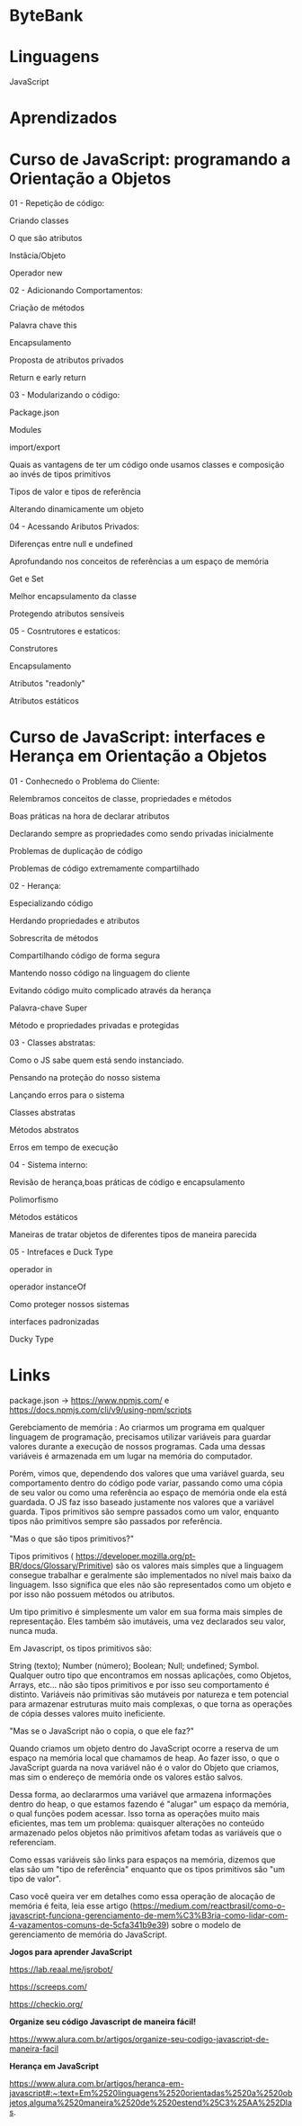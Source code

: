 # ByteBank

# Linguagens

JavaScript

# Aprendizados

# Curso de JavaScript: programando a Orientação a Objetos

01 - Repetição de código:

Criando classes

O que são atributos

Instâcia/Objeto

Operador new

02 - Adicionando Comportamentos:

Criação de métodos

Palavra chave this

Encapsulamento

Proposta de atributos privados

Return e early return

03 - Modularizando o código:

Package.json

Modules

import/export

Quais as vantagens de ter um código onde usamos classes e composição ao invés de tipos primitivos

Tipos de valor e tipos de referência

Alterando dinamicamente um objeto

04 - Acessando Aributos Privados:

Diferenças entre null e undefined

Aprofundando nos conceitos de referências a um espaço de memória

Get e Set

Melhor encapsulamento da classe

Protegendo atributos sensíveis

05 - Cosntrutores e estaticos:

Construtores

Encapsulamento

Atributos "readonly"

Atributos estáticos

# Curso de JavaScript: interfaces e Herança em Orientação a Objetos

01 - Conhecnedo o Problema do Cliente:

Relembramos conceitos de classe, propriedades e métodos

Boas práticas na hora de declarar atributos

Declarando sempre as propriedades como sendo privadas inicialmente

Problemas de duplicação de código

Problemas de código extremamente compartilhado

02 - Herança:

Especializando código

Herdando propriedades e atributos

Sobrescrita de métodos

Compartilhando código de forma segura

Mantendo nosso código na linguagem do cliente

Evitando código muito complicado através da herança

Palavra-chave Super

Método e propriedades privadas e protegidas

03 - Classes abstratas:

Como o JS sabe quem está sendo instanciado.

Pensando na proteção do nosso sistema

Lançando erros para o sistema

Classes abstratas

Métodos abstratos

Erros em tempo de execução

04 - Sistema interno:

Revisão de herança,boas práticas de código e encapsulamento

Polimorfismo

Métodos estáticos

Maneiras de tratar objetos de diferentes tipos de maneira parecida

05 - Intrefaces e Duck Type

operador in

operador instanceOf

Como proteger nossos sistemas

interfaces padronizadas

Ducky Type

# Links

package.json -> https://www.npmjs.com/ e https://docs.npmjs.com/cli/v9/using-npm/scripts

Gerebciamento de memória :
Ao criarmos um programa em qualquer linguagem de programação, precisamos utilizar variáveis para guardar valores durante a execução de nossos programas. Cada uma dessas variáveis é armazenada em um lugar na memória do computador.

Porém, vimos que, dependendo dos valores que uma variável guarda, seu comportamento dentro do código pode variar, passando como uma cópia de seu valor ou como uma referência ao espaço de memória onde ela está guardada. O JS faz isso baseado justamente nos valores que a variável guarda. Tipos primitivos são sempre passados como um valor, enquanto tipos não primitivos sempre são passados por referência.

"Mas o que são tipos primitivos?" 

Tipos primitivos ( https://developer.mozilla.org/pt-BR/docs/Glossary/Primitive) são os valores mais simples que a linguagem consegue trabalhar e geralmente são implementados no nível mais baixo da linguagem. Isso significa que eles não são representados como um objeto e por isso não possuem métodos ou atributos.

Um tipo primitivo é simplesmente um valor em sua forma mais simples de representação. Eles também são imutáveis, uma vez declarados seu valor, nunca muda.

Em Javascript, os tipos primitivos são:

String (texto);
Number (número);
Boolean;
Null;
undefined;
Symbol.
Qualquer outro tipo que encontramos em nossas aplicações, como Objetos, Arrays, etc... não são tipos primitivos e por isso seu comportamento é distinto. Variáveis não primitivas são mutáveis por natureza e tem potencial para armazenar estruturas muito mais complexas, o que torna as operações de cópia desses valores muito ineficiente. 

"Mas se o JavaScript não o copia, o que ele faz?"

Quando criamos um objeto dentro do JavaScript ocorre a reserva de um espaço na memória local que chamamos de heap. Ao fazer isso, o que o JavaScript guarda na nova variável não é o valor do Objeto que criamos, mas sim o endereço de memória onde os valores estão salvos.

Dessa forma, ao declararmos uma variável que armazena informações dentro do heap, o que estamos fazendo é "alugar" um espaço da memória, o qual funções podem acessar. Isso torna as operações muito mais eficientes, mas tem um problema: quaisquer alterações no conteúdo armazenado pelos objetos não primitivos afetam todas as variáveis que o referenciam.

Como essas variáveis são links para espaços na memória, dizemos que elas são um "tipo de referência" enquanto que os tipos primitivos são "um tipo de valor".

Caso você queira ver em detalhes como essa operação de alocação de memória é feita, leia esse artigo (https://medium.com/reactbrasil/como-o-javascript-funciona-gerenciamento-de-mem%C3%B3ria-como-lidar-com-4-vazamentos-comuns-de-5cfa341b9e39) sobre o modelo de gerenciamento de memória do JavaScript.

**Jogos para aprender JavaScript**

https://lab.reaal.me/jsrobot/

https://screeps.com/

https://checkio.org/

**Organize seu código Javascript de maneira fácil!**

https://www.alura.com.br/artigos/organize-seu-codigo-javascript-de-maneira-facil

**Herança em JavaScript**

https://www.alura.com.br/artigos/heranca-em-javascript#:~:text=Em%2520linguagens%2520orientadas%2520a%2520objetos,alguma%2520maneira%2520de%2520estend%25C3%25AA%252Dlas.
